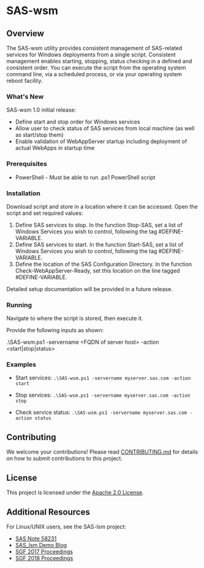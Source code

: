 # SAS-wsm

## Overview

The SAS-wsm utility provides consistent management of SAS-related services for Windows deployments from a single script. Consistent management enables starting, stopping, status checking in a defined and consistent order. You can execute the script from the operating system command line, via a scheduled process, or via your operating system reboot facility.

### What's New

SAS-wsm 1.0 initial release:

* Define start and stop order for Windows services
* Allow user to check status of SAS services from local machine (as well as start/stop them)
* Enable validation of WebAppServer startup including deployment of actual WebApps in startup time

### Prerequisites

* PowerShell - Must be able to run .ps1 PowerShell script

### Installation

Download script and store in a location where it can be accessed. Open the script and set required values:

1) Define SAS services to stop. In the function Stop-SAS, set a list of Windows Services you wish to control, following the tag #DEFINE-VARIABLE.
2) Define SAS services to start. In the function Start-SAS, set a list of Windows Services you wish to control, following the tag #DEFINE-VARIABLE.
3) Define the location of the SAS Configuration Directory. In the function Check-WebAppServer-Ready, set this location on the line tagged #DEFINE-VARIABLE.

Detailed setup documentation will be provided in a future release.

### Running

Navigate to where the script is stored, then execute it.

Provide the following inputs as shown:

.\SAS-wsm.ps1 -servername \<FQDN of server host\> -action \<start|stop|status\>


### Examples

* Start services: `.\SAS-wsm.ps1 -servername myserver.sas.com -action start`

* Stop services: `.\SAS-wsm.ps1 -servername myserver.sas.com -action stop`

* Check service status: `.\SAS-wsm.ps1 -servername myserver.sas.com -action status`

## Contributing

We welcome your contributions! Please read [CONTRIBUTING.md](CONTRIBUTING.md) for details on how to submit contributions to this project.

## License

This project is licensed under the [Apache 2.0 License](LICENSE).

## Additional Resources

For Linux/UNIX users, see the SAS-lsm project:
* [SAS Note 58231](http://support.sas.com/kb/58/231.html)
* [SAS_lsm Demo Blog](https://communities.sas.com/t5/SAS-Communities-Library/The-SAS-lsm-Utility-Makes-it-Easy-to-Control-SAS-Servers-in-a/ta-p/418165)
* [SGF 2017 Proceedings](http://support.sas.com/resources/papers/automating-management-unix-linux-multi-tiered-sas-services.pdf)
* [SGF 2018 Proceedings](https://www.sas.com/content/dam/SAS/support/en/sas-global-forum-proceedings/2018/1921-2018.pdf)
